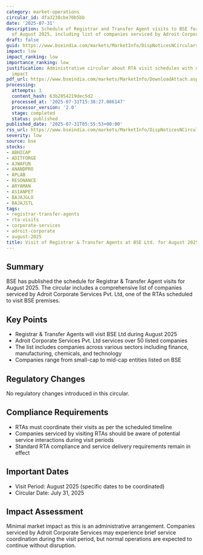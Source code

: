 ```yaml
---
category: market-operations
circular_id: dfa3238cbe70b5bb
date: '2025-07-31'
description: Schedule of Registrar and Transfer Agent visits to BSE for the month
  of August 2025, including list of companies serviced by Adroit Corporate Services.
draft: false
guid: https://www.bseindia.com/markets/MarketInfo/DispNoticesNCirculars.aspx?Noticeid={F543C5E0-4A7E-44DA-9A07-35591AAAC7BD}&noticeno=20250731-5&dt=07/31/2025&icount=5&totcount=57&flag=0
impact: low
impact_ranking: low
importance_ranking: low
justification: Administrative circular about RTA visit schedules with minimal market
  impact
pdf_url: https://www.bseindia.com/markets/MarketInfo/DownloadAttach.aspx?id=20250731-5&attachedId=c1f6e57c-dc66-4d6f-bd8e-e4730fb941df
processing:
  attempts: 1
  content_hash: 63b2854219dec5d2
  processed_at: '2025-07-31T15:38:27.086147'
  processor_version: '2.0'
  stage: completed
  status: published
published_date: '2025-07-31T05:55:53+00:00'
rss_url: https://www.bseindia.com/markets/MarketInfo/DispNoticesNCirculars.aspx?Noticeid={F543C5E0-4A7E-44DA-9A07-35591AAAC7BD}&noticeno=20250731-5&dt=07/31/2025&icount=5&totcount=57&flag=0
severity: low
source: bse
stocks:
- ABHICAP
- ADITFORGE
- AJWAFUN
- ANANDPRO
- APLAB
- RESONANCE
- ARYAMAN
- ASIANPET
- BAJAJGLO
- BAJAJSTL
tags:
- registrar-transfer-agents
- rta-visits
- corporate-services
- adroit-corporate
- august-2025
title: Visit of Registrar & Transfer Agents at BSE Ltd. for August 2025
---
```


## Summary

BSE has published the schedule for Registrar & Transfer Agent visits for August 2025. The circular includes a comprehensive list of companies serviced by Adroit Corporate Services Pvt. Ltd, one of the RTAs scheduled to visit BSE premises.

## Key Points

- Registrar & Transfer Agents will visit BSE Ltd during August 2025
- Adroit Corporate Services Pvt. Ltd services over 50 listed companies
- The list includes companies across various sectors including finance, manufacturing, chemicals, and technology
- Companies range from small-cap to mid-cap entities listed on BSE

## Regulatory Changes

No regulatory changes introduced in this circular.

## Compliance Requirements

- RTAs must coordinate their visits as per the scheduled timeline
- Companies serviced by visiting RTAs should be aware of potential service interactions during visit periods
- Standard RTA compliance and service delivery requirements remain in effect

## Important Dates

- Visit Period: August 2025 (specific dates to be coordinated)
- Circular Date: July 31, 2025

## Impact Assessment

Minimal market impact as this is an administrative arrangement. Companies serviced by Adroit Corporate Services may experience brief service coordination during the visit period, but normal operations are expected to continue without disruption.